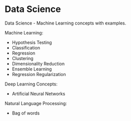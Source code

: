 # Data Science
Data Science - Machine Learning concepts with examples.

Machine Learning:
* Hypothesis Testing
* Classification
* Regression
* Clustering
* Dimensionality Reduction
* Ensemble Learning
* Regression Regularization

Deep Learning Concepts:
* Artificial Neural Networks

Natural Language Processing:
* Bag of words
